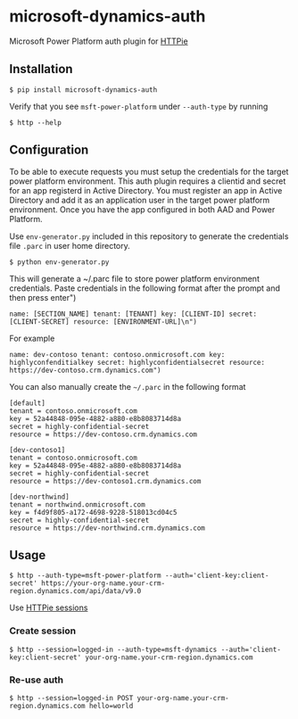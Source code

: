 microsoft-dynamics-auth
===========

Microsoft Power Platform auth plugin for [HTTPie](https://httpie.org/)

## Installation

    $ pip install microsoft-dynamics-auth

Verify that you see `msft-power-platform` under `--auth-type` by running

    $ http --help

## Configuration

To be able to execute requests you must setup the credentials for the target power platform environment. This auth plugin requires a clientid and secret for an app registerd in Active Directory. You must register an app in Active Directory and add it as an application user in the target power platform environment. Once you have the app configured in both AAD and Power Platform.

Use `env-generator.py` included in this repository to generate the credentials file `.parc` in user home directory.

    $ python env-generator.py

This will generate a ~/.parc file to store power platform environment credentials. Paste credentials in the following format after the prompt and then press enter")

    name: [SECTION_NAME] tenant: [TENANT] key: [CLIENT-ID] secret: [CLIENT-SECRET] resource: [ENVIRONMENT-URL]\n")

For example

    name: dev-contoso tenant: contoso.onmicrosoft.com key: highlyconfenditialkey secret: highlyconfidentialsecret resource: https://dev-contoso.crm.dynamics.com")

You can also manually create the `~/.parc` in the following format

    [default]
    tenant = contoso.onmicrosoft.com
    key = 52a44848-095e-4882-a880-e8b8083714d8a
    secret = highly-confidential-secret
    resource = https://dev-contoso.crm.dynamics.com

    [dev-contoso1]
    tenant = contoso.onmicrosoft.com
    key = 52a44848-095e-4882-a880-e8b8083714d8a
    secret = highly-confidential-secret
    resource = https://dev-contoso1.crm.dynamics.com

    [dev-northwind]
    tenant = northwind.onmicrosoft.com
    key = f4d9f805-a172-4698-9228-518013cd04c5
    secret = highly-confidential-secret
    resource = https://dev-northwind.crm.dynamics.com

## Usage

    $ http --auth-type=msft-power-platform --auth='client-key:client-secret' https://your-org-name.your-crm-region.dynamics.com/api/data/v9.0

Use [HTTPie sessions](https://httpie.org/doc#sessions>)

### Create session

    $ http --session=logged-in --auth-type=msft-dynamics --auth='client-key:client-secret' your-org-name.your-crm-region.dynamics.com

### Re-use auth

    $ http --session=logged-in POST your-org-name.your-crm-region.dynamics.com hello=world
